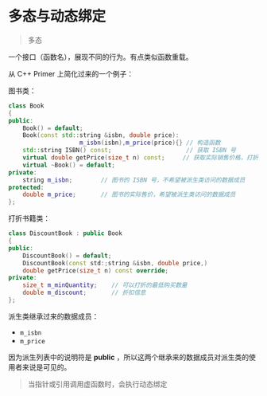# 多态与动态绑定

> 多态

一个接口（函数名），展现不同的行为。有点类似函数重载。

从 C++ Primer 上简化过来的一个例子：

图书类：

```c++
class Book
{
public:
    Book() = default;
    Book(const std::string &isbn, double price):
    				m_isbn(isbn),m_price(price){} // 构造函数
    std::string ISBN() const;                     // 获取 ISBN 号
    virtual double getPrice(size_t n) const;     // 获取实际销售价格，打折会有不同实现故为虚函数
    virtual ~Book() = default;   
private:
    string m_isbn;        // 图书的 ISBN 号，不希望被派生类访问的数据成员
protected:
    double m_price;       // 图书的实际售价，希望被派生类访问的数据成员
};
```

打折书籍类：

```c++
class DiscountBook : public Book
{
public:
    DiscountBook() = default;
    DiscountBook(const std:;string &isbn, double price,)
	double getPrice(size_t n) const override;
private:
    size_t m_minQuantity;    // 可以打折的最低购买数量
    double m_discount;       // 折扣信息
};
```



派生类继承过来的数据成员：

* `m_isbn`
* `m_price`

因为派生列表中的说明符是 **public** ，所以这两个继承来的数据成员对派生类的使用者来说是可见的。





> 当指针或引用调用虚函数时，会执行动态绑定